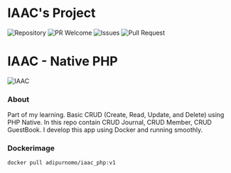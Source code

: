 # IAAC's Project

![Repository](https://img.shields.io/badge/github-quotes-brightgreen?logo=github&style=flat)
![PR Welcome](https://img.shields.io/badge/PRs-welcome-brightgreen)
![Issues](https://img.shields.io/github/issues/medival/iaac)
![Pull Request](https://img.shields.io/github/issues-pr/medival/iaac)

# IAAC - Native PHP

![IAAC](https://socialify.git.ci/medival/iaac/image?description=1&descriptionEditable=Native%20CRUD%20PHP%20App%20using%20PHP-Apache%2C%20MySQL%2C%20and%20phpmyadmin.&forks=1&issues=1&language=1&name=1&owner=1&pattern=Solid&pulls=1&stargazers=1&theme=Dark)


### About
Part of my learning. Basic CRUD (Create, Read, Update, and Delete) using PHP Native. In this repo contain CRUD Journal, CRUD Member, CRUD GuestBook. I develop this app using Docker and running smoothly. 

### Dockerimage
`docker pull adipurnomo/iaac_php:v1`
